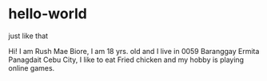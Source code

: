 # hello-world
just like that

Hi! I am Rush Mae Biore, I am 18 yrs. old and I live in 0059 Baranggay Ermita Panagdait Cebu City, I like to eat Fried chicken and my hobby is playing online games.
